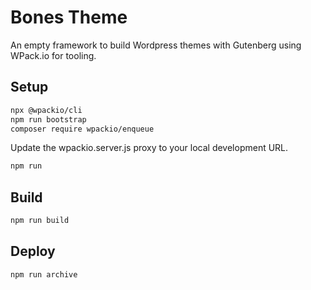 # Bones Theme
An empty framework to build Wordpress themes with Gutenberg using WPack.io for tooling.

## Setup

```bash
npx @wpackio/cli
npm run bootstrap
composer require wpackio/enqueue
```

Update the wpackio.server.js proxy to your local development URL.

```bash
npm run
```

## Build

```bash
npm run build
```

## Deploy

```bash
npm run archive
```